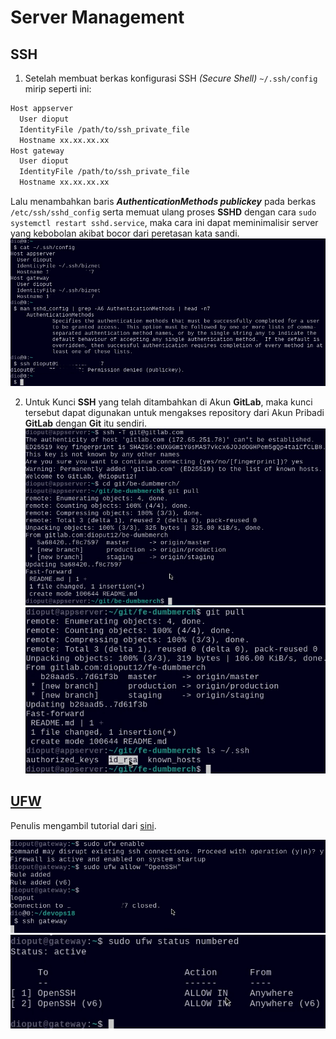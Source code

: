 # Server Management
## SSH
1. Setelah membuat berkas konfigurasi SSH *(Secure Shell)* ```~/.ssh/config``` mirip seperti ini:

```txt
Host appserver
  User dioput
  IdentityFile /path/to/ssh_private_file
  Hostname xx.xx.xx.xx
Host gateway
  User dioput
  IdentityFile /path/to/ssh_private_file
  Hostname xx.xx.xx.xx
```

Lalu menambahkan baris ***AuthenticationMethods publickey*** pada berkas ```/etc/ssh/sshd_config```
serta memuat ulang proses **SSHD** dengan cara ```sudo systemctl restart sshd.service```, maka
cara ini dapat meminimalisir server yang kebobolan akibat bocor dari peretasan kata sandi.
![20231023_11](/assets/images/20231023_11.png)

2. Untuk Kunci **SSH** yang telah ditambahkan di Akun **GitLab**, maka kunci tersebut dapat
digunakan untuk mengakses repository dari Akun Pribadi **GitLab** dengan **Git** itu sendiri.
![20231023_12](/assets/images/20231023_12.png)
![20231023_13](/assets/images/20231023_13.png)

## [UFW](https://git.launchpad.net/ufw)
Penulis mengambil tutorial dari [sini](https://www.digitalocean.com/community/tutorials/ufw-essentials-common-firewall-rules-and-commands).

![20231023_14](/assets/images/20231023_14.png)
![20231023_15](/assets/images/20231023_15.png)

